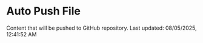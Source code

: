 # Auto Push File

Content that will be pushed to GitHub repository.
Last updated: 08/05/2025, 12:41:52 AM